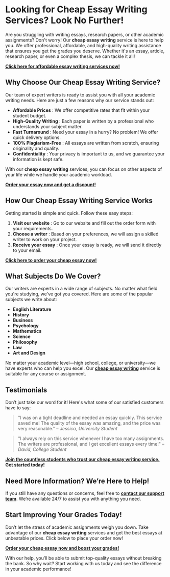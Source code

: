 # Looking for Cheap Essay Writing Services? Look No Further!

Are you struggling with writing essays, research papers, or other academic assignments? Don't worry! Our **cheap essay writing** service is here to help you. We offer professional, affordable, and high-quality writing assistance that ensures you get the grades you deserve. Whether it's an essay, article, research paper, or even a complex thesis, we can tackle it all!

[**Click here for affordable essay writing services now!**](https://tinyurl.com/topessay?keyword=cheap+essay+writing)

## Why Choose Our Cheap Essay Writing Service?

Our team of expert writers is ready to assist you with all your academic writing needs. Here are just a few reasons why our service stands out:

- **Affordable Prices** : We offer competitive rates that fit within your student budget.
- **High-Quality Writing** : Each paper is written by a professional who understands your subject matter.
- **Fast Turnaround** : Need your essay in a hurry? No problem! We offer quick delivery options.
- **100% Plagiarism-Free** : All essays are written from scratch, ensuring originality and quality.
- **Confidentiality** : Your privacy is important to us, and we guarantee your information is kept safe.

With our **cheap essay writing** services, you can focus on other aspects of your life while we handle your academic workload.

[**Order your essay now and get a discount!**](https://tinyurl.com/topessay?keyword=cheap+essay+writing)

## How Our Cheap Essay Writing Service Works

Getting started is simple and quick. Follow these easy steps:

1. **Visit our website** : Go to our website and fill out the order form with your requirements.
2. **Choose a writer** : Based on your preferences, we will assign a skilled writer to work on your project.
3. **Receive your essay** : Once your essay is ready, we will send it directly to your email.

[**Click here to order your cheap essay now!**](https://tinyurl.com/topessay?keyword=cheap+essay+writing)

## What Subjects Do We Cover?

Our writers are experts in a wide range of subjects. No matter what field you're studying, we've got you covered. Here are some of the popular subjects we write about:

- **English Literature**
- **History**
- **Business**
- **Psychology**
- **Mathematics**
- **Science**
- **Philosophy**
- **Law**
- **Art and Design**

No matter your academic level—high school, college, or university—we have experts who can help you excel. Our [**cheap essay writing**](https://tinyurl.com/topessay?keyword=cheap+essay+writing) service is suitable for any course or assignment.

## Testimonials

Don’t just take our word for it! Here's what some of our satisfied customers have to say:

> "I was on a tight deadline and needed an essay quickly. This service saved me! The quality of the essay was amazing, and the price was very reasonable." – _Jessica, University Student_

> "I always rely on this service whenever I have too many assignments. The writers are professional, and I get excellent essays every time!" – _David, College Student_

[**Join the countless students who trust our cheap essay writing service. Get started today!**](https://tinyurl.com/topessay?keyword=cheap+essay+writing)

## Need More Information? We’re Here to Help!

If you still have any questions or concerns, feel free to [**contact our support team**](https://tinyurl.com/topessay?keyword=cheap+essay+writing). We’re available 24/7 to assist you with anything you need.

## Start Improving Your Grades Today!

Don’t let the stress of academic assignments weigh you down. Take advantage of our **cheap essay writing** services and get the best essays at unbeatable prices. Click below to place your order now!

[**Order your cheap essay now and boost your grades!**](https://tinyurl.com/topessay?keyword=cheap+essay+writing)

With our help, you’ll be able to submit top-quality essays without breaking the bank. So why wait? Start working with us today and see the difference in your academic performance!
